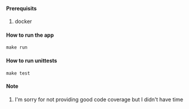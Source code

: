 

#### Prerequisits
1. docker

#### How to run the app

```
make run
```

#### How to run unittests

```
make test
```

#### Note
1. I'm sorry for not providing good code coverage but I didn't have time 

